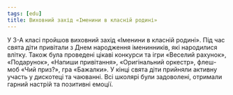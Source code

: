 ```yaml
---
tags: [edu]
title: Виховний захід «Іменини в класній родині»
---
```


У 3-А класі пройшов виховний захід «Іменини в класній родині». Під час свята діти привітали з Днем народження іменинників, які народилися влітку. Також була проведені цікаві конкурси та ігри «Веселий рахунок», «Подарунок», «Напиши привітання», «Оригінальний оркестр», флеш-моб «Чий приз?», гра «Бажалки». У кінці свята діти прийняли активну участь у дискотеці та чаюванні. Всі школярі були задоволені, отримали гарний настрій та позитивні емоції.

<slideshow id="72157672154013623"></slideshow>
